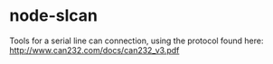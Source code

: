 # node-slcan
Tools for a serial line can connection, using the protocol found here:  http://www.can232.com/docs/can232_v3.pdf
